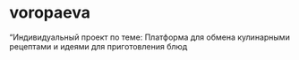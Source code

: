 # voropaeva
“Индивидуальный проект по теме: Платформа для обмена кулинарными рецептами и идеями для приготовления блюд

